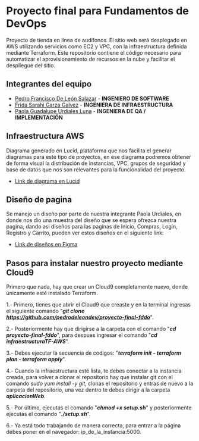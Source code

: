 # Proyecto final para Fundamentos de DevOps
Proyecto de tienda en línea de audífonos. El sitio web será desplegado en AWS utilizando servicios como EC2 y VPC, con la infraestructura definida mediante Terraform. Este repositorio contiene el código necesario para automatizar el aprovisionamiento de recursos en la nube y facilitar el despliegue del sitio.

## Integrantes del equipo
- [Pedro Francisco De León Salazar](https://github.com/pedrodeleondev) - **INGENIERO DE SOFTWARE**
- [Frida Sarahi Garza Galvez](https://github.com/FridaGarzaG) - **INGENIERA DE INFRAESTRUCTURA**
- [Paola Guadalupe Urdiales Luna](https://github.com/PaolaUrdiales) - **INGENIERA DE QA / IMPLEMENTACIÓN**

## Infraestructura AWS
Diagrama generado en Lucid, plataforma que nos facilita el generar diagramas para este tipo de proyectos, en ese diagrama podremos obtener de forma visual la distribución de instancias, VPC, grupos de seguridad y base de datos que nos son relevantes para la funcionalidad del proyecto.
- [Link de diagrama en Lucid](https://lucid.app/lucidchart/a0f93e7d-2e5d-4ecd-a80a-d849d5a7e55e/edit?viewport_loc=-1905%2C-660%2C2270%2C1346%2C0_0&invitationId=inv_ee29050c-9381-48f5-ad0d-21d71866cd73)

## Diseño de pagina
Se manejo un diseño por parte de nuestra integrante Paola Urdiales, en donde nos dio una muestra del diseño que se espera ofrezca nuestra pagina, dando asi diseños para las paginas de Inicio, Compras, Login, Registro y Carrito, pueden ver estos diseños en el siguiente link:
- [Link de diseños en Figma](https://www.figma.com/design/C5JObP2Vf4ttap1RI5ZaEo/Proyecto-Final_DevOps?node-id=13-201&t=Y6E3B1TAePUo9xeh-1)

## Pasos para instalar nuestro proyecto mediante Cloud9
Primero que nada, hay que crear un Cloud9 completamente nuevo, donde únicamente esté instalado Terraform. 

1.- Primero, tienes que abrir el Cloud9 que creaste y en la terminal ingresas el siguiente comando "_**git clone https://github.com/pedrodeleondev/proyecto-final-fddo**_".

2.- Posteriormente hay que dirigirse a la carpeta con el comando "_**cd proyecto-final-fddo**_", para despues ingresar el comando "_**cd infraestructuraTF-AWS**_".

3.- Debes ejecutar la secuencia de codigos: "_**terraform init - terraform plan - terraform apply**_".


4.- Cuando la infraestructura esté lista, te debes conectar a la instancia creada, para volver a clonar el repositorio hay que instalar git con el comando _*sudo yum install -y git*_, clonas el repositorio y entras de nuevo a la carpeta del repositorio, una vez dentro te debes dirigir a la carpeta _**aplicacionWeb**_.

5.- Por último, ejecutas el comando "_**chmod +x setup.sh**_" y posteriormente ejecutas el comando "_**./setup.sh**_".

6.- Ya está todo trabajando de manera correcta, para entrar a la página debes poner en el navegador: ip_de_la_instancia:5000.
